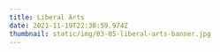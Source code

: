 ```yaml
---
title: Liberal Arts
date: 2021-11-19T22:38:59.974Z
thumbnail: static/img/03-05-liberal-arts-banner.jpg
---
```

